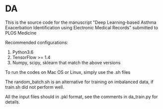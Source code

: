 # DA

This is the source code for the manuscript "Deep Learning-based Asthma Exacerbation Identification using Electronic Medical Records" submitted to PLOS Medicine

Recommended configurations:
1. Python3.6
2. TensorFlow >= 1.4
3. Numpy, scipy, sklearn that match the above versions

To run the codes on Mac OS or Linux, simply use the .sh files

The random_batch.sh is an alternative for training on imbalanced data, if train.sh did not perform well.

All the input files should in .pkl format, see the comments in da_train.py for details.
